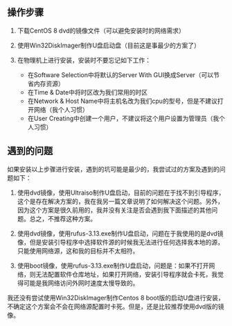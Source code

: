 ## 操作步骤

1. 下载CentOS 8 dvd的镜像文件（可以避免安装时的网络需求）

2. 使用Win32DiskImager制作U盘启动盘（目前这是事最少的方案了）

3. 在物理机上进行安装，安装时不要忘记如下工作：

   - 在Software Selection中将默认的Server With GUI换成Server（可以节省内存资源）
   - 在Time & Date中将时区改为我们常用的时区
   - 在Network & Host Name中将主机名改为我们cpu的型号，但是不建议打开网络（我个人习惯）
   - 在User Creating中创建一个用户，不建议将这个用户设置为管理员（我个人习惯）

## 遇到的问题

如果安装以上步骤进行安装，遇到的坑可能是最少的，我尝试过的方案及遇到的问题如下：

1. 使用dvd镜像，使用Ultraiso制作U盘启动，目前的问题在于找不到引导程序，这个是存在解决方案的，我在我另一篇文章说明了如何解决这个问题。另外，因为这个方案是很久前用的，我并没有关注是否会遇到我下面描述的其他问题。总之，不推荐这种方案。

2. 使用dvd镜像，使用rufus-3.13.exe制作U盘启动，问题在于我使用的是dvd镜像，但是安装引导程序中选择软件源的时候我无法进行任何选择我本地的源，只能使用网络源，这和我的目标并不太相符。

3. 使用boot镜像，使用rufus-3.13.exe制作U盘启动，问题是：如果不打开网络，则无法配置软件仓库地址，如果打开网络，安装引导程序就会卡死，我觉得可能是我网络访问外网时速度太慢导致的。

我还没有尝试使用Win32DiskImager制作Centos 8 boot版的启动U盘进行安装，不确定这个方案会不会在网络源配置时卡死。但是，还是比较推荐使用dvd版的镜像。